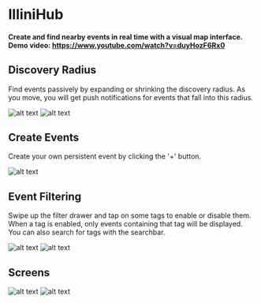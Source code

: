 # IlliniHub

#### Create and find nearby events in real time with a visual map interface. Demo video: https://www.youtube.com/watch?v=duyHozF6Rx0


## Discovery Radius
Find events passively by expanding or shrinking the discovery radius. As you move, you will get push notifications for events that fall into this radius.  

![alt text](https://github.com/L33thaxor118/Illinihub/blob/master/screenshots/Screenshot_20181128-215128_IlliniHub.jpg)
![alt text](https://github.com/L33thaxor118/Illinihub/blob/master/screenshots/Screenshot_20181128-215622_IlliniHub.jpg)

## Create Events
Create your own persistent event by clicking the '+' button.  

![alt text](https://github.com/L33thaxor118/Illinihub/blob/master/screenshots/Screenshot_20181207-232548_IlliniHub.jpg)

## Event Filtering
Swipe up the filter drawer and tap on some tags to enable or disable them. When a tag is enabled, only events containing that tag will be displayed. You can also search for tags with the searchbar.

![alt text](https://github.com/L33thaxor118/Illinihub/blob/master/screenshots/Screenshot_20181207-232221_IlliniHub.jpg)
![alt text](https://github.com/L33thaxor118/Illinihub/blob/master/screenshots/Screenshot_20181207-232325_IlliniHub.jpg)

## Screens
![alt text](https://github.com/L33thaxor118/Illinihub/blob/master/screenshots/Screenshot_20181128-215626_IlliniHub.jpg)
![alt text](https://github.com/L33thaxor118/Illinihub/blob/master/screenshots/Screenshot_20181128-221014_IlliniHub.jpg)
